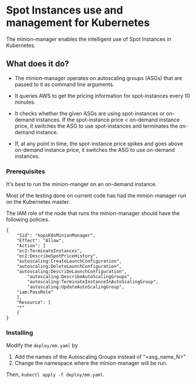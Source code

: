 # Spot Instances use and management for Kubernetes

The minion-manager enables the intelligent use of Spot Instances in Kubernetes.

## What does it do?

* The minion-manager operates on autoscaling groups (ASGs) that are passed to it as command line arguments.

* It queries AWS to get the pricing information for spot-instances every 10 minutes.

* It checks whether the given ASGs are using spot-instances or on-demand instances. If the spot-instance price < on-demand instance price, it switches the ASG to use spot-instances and terminates the on-demand instance.

* If, at any point in time, the spot-instance price spikes and goes above on-demand instance price, it switches the ASG to use on-demand instances.

### Prerequisites

It's best to run the minion-manger on an on-demand instance.

Most of the testing done on current code has had the minion-manager run on the Kubernetes master.

The IAM role of the node that runs the minion-manager should have the following policies.

```
{
    "Sid": "kopsK8sMinionManager",
    "Effect": "Allow",
    "Action": [
	"ec2:TerminateInstances",
	"ec2:DescribeSpotPriceHistory",
	"autoscaling:CreateLaunchConfiguration",
	"autoscaling:DeleteLaunchConfiguration",
	"autoscaling:DescribeLaunchConfiguration",
        "autoscaling:DescribeAutoScalingGroups",
        "autoscaling:TerminateInstanceInAutoScalingGroup",
        "autoscaling:UpdateAutoScalingGroup",
	"iam:PassRole"
    ],
    "Resource": [
	"*"
    ]
}
```

### Installing

Modify the `deploy/mm.yaml` by

1) Add the names of the Autoscaling Groups instead of "<asg_name_N>"
2) Change the namespace where the minion-manager will be run.

Then, `kubectl apply -f deploy/mm.yaml`.

